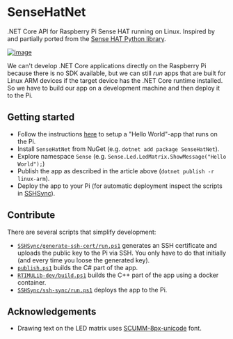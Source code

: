 # SenseHatNet
.NET Core API for Raspberry Pi Sense HAT running on Linux. Inspired by and partially ported from the [Sense HAT Python library](https://github.com/RPi-Distro/python-sense-hat).

[![image](https://img.shields.io/nuget/v/SenseHatNet.svg)](https://www.nuget.org/packages/SenseHatNet/)

We can't develop .NET Core applications directly on the Raspberry Pi because there is no SDK available, but we can still *run* apps that are built for Linux ARM devices if the target device has the .NET Core runtime installed. So we have to build our app on a development machine and then deploy it to the Pi.

## Getting started
* Follow the instructions [here](https://github.com/dotnet/core/blob/master/samples/RaspberryPiInstructions.md) to setup a "Hello World"-app that runs on the Pi.
* Install `SenseHatNet` from NuGet (e.g. `dotnet add package SenseHatNet`).
* Explore namespace `Sense` (e.g. `Sense.Led.LedMatrix.ShowMessage("Hello World");`)
* Publish the app as described in the article above (`dotnet publish -r linux-arm`).
* Deploy the app to your Pi (for automatic deployment inspect the scripts in [SSHSync](SSHSync)).

## Contribute
There are several scripts that simplify development:
* [`SSHSync/generate-ssh-cert/run.ps1`](SSHSync/generate-ssh-cert/run.ps1) generates an SSH certificate and uploads the public key to the Pi via SSH. You only have to do that initially (and every time you loose the generated key).
* [`publish.ps1`](publish.ps1) builds the C# part of the app.
* [`RTIMULib-dev/build.ps1`](RTIMULib-dev/build.ps1) builds the C++ part of the app using a docker container.
* [`SSHSync/ssh-sync/run.ps1`](SSHSync/ssh-sync/run.ps1) deploys the app to the Pi.

## Acknowledgements
* Drawing text on the LED matrix uses [SCUMM-8px-unicode](https://fontstruct.com/fontstructions/show/1009353/scumm_8px_unicode) font.
